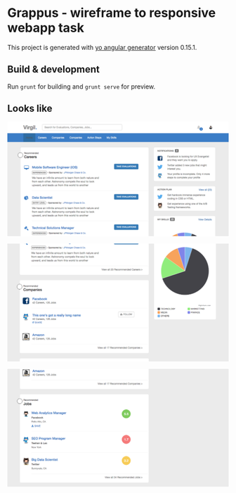 # Grappus - wireframe to responsive webapp task

This project is generated with [yo angular generator](https://github.com/yeoman/generator-angular)
version 0.15.1.

## Build & development

Run `grunt` for building and `grunt serve` for preview.

## Looks like

![Screenshot1](/app/images/shot1.png?raw=true "Screenshot1")

![Screenshot2](/app/images/shot2.png?raw=true "Screenshot2")

![Screenshot3](/app/images/shot3.png?raw=true "Screenshot3")
